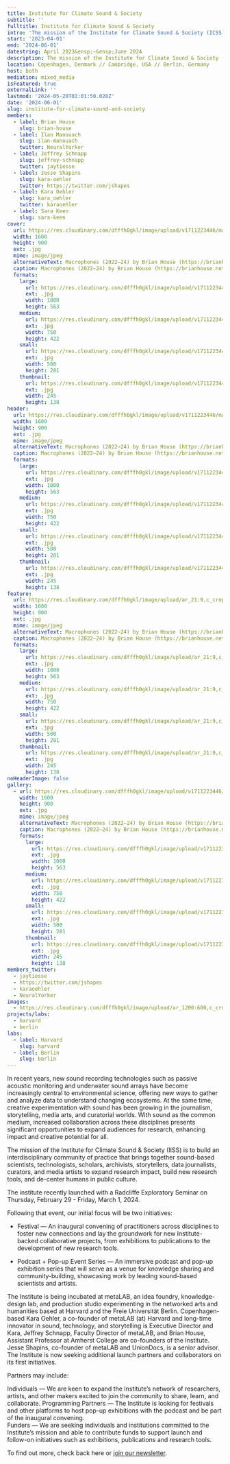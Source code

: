 ```yaml
---
title: Institute for Climate Sound & Society
subtitle: ''
fulltitle: Institute for Climate Sound & Society
intro: 'The mission of the Institute for Climate Sound & Society (ICSS) is to build an interdisciplinary community of practice that brings together sound-based scientists, technologists, scholars, archivists, storytellers, data journalists, curators, and media artists to expand research impact, build new research tools, and de-center humans in public culture.  '
start: '2023-04-01'
end: '2024-06-01'
datestring: April 2023&ensp;–&ensp;June 2024
description: The mission of the Institute for Climate Sound & Society (ICSS) is to build an interdisciplinary community of practice that brings together sound-based…
location: Copenhagen, Denmark // Cambridge, USA // Berlin, Germany
host: both
mediation: mixed_media
isFeatured: true
externalLink: ''
lastmod: '2024-05-20T02:01:50.028Z'
date: '2024-06-01'
slug: institute-for-climate-sound-and-society
members:
  - label: Brian House
    slug: brian-house
  - label: Ilan Manouach
    slug: ilan-manouach
    twitter: NeuralYorker
  - label: Jeffrey Schnapp
    slug: jeffrey-schnapp
    twitter: jaytiesse
  - label: Jesse Shapins
    slug: kara-oehler
    twitter: https://twitter.com/jshapes
  - label: Kara Oehler
    slug: kara_oehler
    twitter: karaoehler
  - label: Sara Keen
    slug: sara-keen
cover:
  url: https://res.cloudinary.com/dfffh0gkl/image/upload/v1711223446/macrophones_2x_8d8d29b0a5.jpg
  width: 1600
  height: 900
  ext: .jpg
  mime: image/jpeg
  alternativeText: Macrophones (2022–24) by Brian House (https://brianhouse.net)
  caption: Macrophones (2022–24) by Brian House (https://brianhouse.net)
  formats:
    large:
      url: https://res.cloudinary.com/dfffh0gkl/image/upload/v1711223447/large_macrophones_2x_8d8d29b0a5.jpg
      ext: .jpg
      width: 1000
      height: 563
    medium:
      url: https://res.cloudinary.com/dfffh0gkl/image/upload/v1711223448/medium_macrophones_2x_8d8d29b0a5.jpg
      ext: .jpg
      width: 750
      height: 422
    small:
      url: https://res.cloudinary.com/dfffh0gkl/image/upload/v1711223448/small_macrophones_2x_8d8d29b0a5.jpg
      ext: .jpg
      width: 500
      height: 281
    thumbnail:
      url: https://res.cloudinary.com/dfffh0gkl/image/upload/v1711223447/thumbnail_macrophones_2x_8d8d29b0a5.jpg
      ext: .jpg
      width: 245
      height: 138
header:
  url: https://res.cloudinary.com/dfffh0gkl/image/upload/v1711223446/macrophones_2x_8d8d29b0a5.jpg
  width: 1600
  height: 900
  ext: .jpg
  mime: image/jpeg
  alternativeText: Macrophones (2022–24) by Brian House (https://brianhouse.net)
  caption: Macrophones (2022–24) by Brian House (https://brianhouse.net)
  formats:
    large:
      url: https://res.cloudinary.com/dfffh0gkl/image/upload/v1711223447/large_macrophones_2x_8d8d29b0a5.jpg
      ext: .jpg
      width: 1000
      height: 563
    medium:
      url: https://res.cloudinary.com/dfffh0gkl/image/upload/v1711223448/medium_macrophones_2x_8d8d29b0a5.jpg
      ext: .jpg
      width: 750
      height: 422
    small:
      url: https://res.cloudinary.com/dfffh0gkl/image/upload/v1711223448/small_macrophones_2x_8d8d29b0a5.jpg
      ext: .jpg
      width: 500
      height: 281
    thumbnail:
      url: https://res.cloudinary.com/dfffh0gkl/image/upload/v1711223447/thumbnail_macrophones_2x_8d8d29b0a5.jpg
      ext: .jpg
      width: 245
      height: 138
feature:
  url: https://res.cloudinary.com/dfffh0gkl/image/upload/ar_21:9,c_crop/v1711223446/macrophones_2x_8d8d29b0a5.jpg
  width: 1600
  height: 900
  ext: .jpg
  mime: image/jpeg
  alternativeText: Macrophones (2022–24) by Brian House (https://brianhouse.net)
  caption: Macrophones (2022–24) by Brian House (https://brianhouse.net)
  formats:
    large:
      url: https://res.cloudinary.com/dfffh0gkl/image/upload/ar_21:9,c_crop/v1711223447/large_macrophones_2x_8d8d29b0a5.jpg
      ext: .jpg
      width: 1000
      height: 563
    medium:
      url: https://res.cloudinary.com/dfffh0gkl/image/upload/ar_21:9,c_crop/v1711223448/medium_macrophones_2x_8d8d29b0a5.jpg
      ext: .jpg
      width: 750
      height: 422
    small:
      url: https://res.cloudinary.com/dfffh0gkl/image/upload/ar_21:9,c_crop/v1711223448/small_macrophones_2x_8d8d29b0a5.jpg
      ext: .jpg
      width: 500
      height: 281
    thumbnail:
      url: https://res.cloudinary.com/dfffh0gkl/image/upload/ar_21:9,c_crop/v1711223447/thumbnail_macrophones_2x_8d8d29b0a5.jpg
      ext: .jpg
      width: 245
      height: 138
noHeaderImage: false
gallery:
  - url: https://res.cloudinary.com/dfffh0gkl/image/upload/v1711223446/macrophones_2x_8d8d29b0a5.jpg
    width: 1600
    height: 900
    ext: .jpg
    mime: image/jpeg
    alternativeText: Macrophones (2022–24) by Brian House (https://brianhouse.net)
    caption: Macrophones (2022–24) by Brian House (https://brianhouse.net)
    formats:
      large:
        url: https://res.cloudinary.com/dfffh0gkl/image/upload/v1711223447/large_macrophones_2x_8d8d29b0a5.jpg
        ext: .jpg
        width: 1000
        height: 563
      medium:
        url: https://res.cloudinary.com/dfffh0gkl/image/upload/v1711223448/medium_macrophones_2x_8d8d29b0a5.jpg
        ext: .jpg
        width: 750
        height: 422
      small:
        url: https://res.cloudinary.com/dfffh0gkl/image/upload/v1711223448/small_macrophones_2x_8d8d29b0a5.jpg
        ext: .jpg
        width: 500
        height: 281
      thumbnail:
        url: https://res.cloudinary.com/dfffh0gkl/image/upload/v1711223447/thumbnail_macrophones_2x_8d8d29b0a5.jpg
        ext: .jpg
        width: 245
        height: 138
members_twitter:
  - jaytiesse
  - https://twitter.com/jshapes
  - karaoehler
  - NeuralYorker
images:
  - https://res.cloudinary.com/dfffh0gkl/image/upload/ar_1200:600,c_crop/c_limit,h_1200,w_600/v1711223446/macrophones_2x_8d8d29b0a5.jpg
projects/labs:
  - harvard
  - berlin
labs:
  - label: Harvard
    slug: harvard
  - label: Berlin
    slug: berlin
---
```

In recent years, new sound recording technologies such as passive acoustic monitoring and underwater sound arrays have become increasingly central to environmental science, offering new ways to gather and analyze data to understand changing ecosystems. At the same time, creative experimentation with sound has been growing in the journalism, storytelling, media arts, and curatorial worlds. With sound as the common medium, increased collaboration across these disciplines presents significant opportunities to expand audiences for research, enhancing impact and creative potential for all. 

The mission of the Institute for Climate Sound & Society (IISS) is to build an interdisciplinary community of practice that brings together sound-based scientists, technologists, scholars, archivists, storytellers, data journalists, curators, and media artists to expand research impact, build new research tools, and de-center humans in public culture. 

The institute recently launched with a Radcliffe Exploratory Seminar on Thursday, February 29 - Friday, March 1, 2024. 

Following that event, our initial focus will be two initiatives: 

- Festival — An inaugural convening of practitioners across disciplines to foster new connections and lay the groundwork for new Institute-backed collaborative projects, from exhibitions to publications to the development of new research tools. 

- Podcast + Pop-up Event Series  — An immersive podcast and pop-up exhibition series that will serve as a venue for knowledge sharing and community-building, showcasing work by leading sound-based scientists and artists. 

The Institute is being incubated at metaLAB, an idea foundry, knowledge-design lab, and production studio experimenting in the networked arts and humanities based at Harvard and the Freie Universität Berlin. Copenhagen-based Kara Oehler, a co-founder of metaLAB (at) Harvard and long-time innovator in sound, technology, and storytelling is Executive Director and Kara, Jeffrey Schnapp, Faculty Director of metaLAB, and Brian House, Assistant Professor at Amherst College are co-founders of the Institute. Jesse Shapins, co-founder of metaLAB and UnionDocs, is a senior advisor. The Institute is now seeking additional launch partners and collaborators on its first initiatives. 

Partners may include:

Individuals — We are keen to expand the Institute’s network of researchers, artists, and other makers excited to join the community to share, learn, and collaborate. 
Programming Partners — The Institute is looking for festivals and other platforms to host pop-up exhibitions with the podcast and be part of the inaugural convening.    
Funders — We are seeking individuals and institutions committed to the Institute’s mission and able to contribute funds to support launch and follow-on initiatives such as exhibitions, publications and research tools. 

To find out more, check back here or [join our newsletter](https://docs.google.com/forms/d/1vG_gs0QgMDdvZbE4y7ucSvd5ciictxn3omncXAkX3GI/edit).
